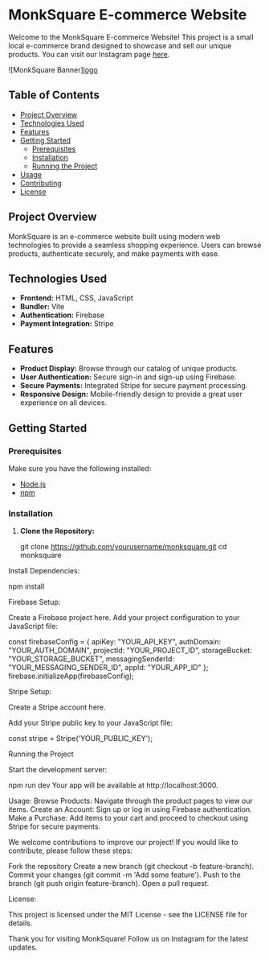 # MonkSquare E-commerce Website

Welcome to the MonkSquare E-commerce Website! This project is a small local e-commerce brand designed to showcase and sell our unique products. You can visit our Instagram page [here](https://www.instagram.com/monksquare.in/).

![MonkSquare Banner][logo](https://drive.google.com/file/d/1lmul5C3beAh0CGCGFsJniuCWYYbeuGDX/view?usp=drive_link)

## Table of Contents

- [Project Overview](#project-overview)
- [Technologies Used](#technologies-used)
- [Features](#features)
- [Getting Started](#getting-started)
  - [Prerequisites](#prerequisites)
  - [Installation](#installation)
  - [Running the Project](#running-the-project)
- [Usage](#usage)
- [Contributing](#contributing)
- [License](#license)

## Project Overview

MonkSquare is an e-commerce website built using modern web technologies to provide a seamless shopping experience. Users can browse products, authenticate securely, and make payments with ease.

## Technologies Used

- **Frontend:** HTML, CSS, JavaScript
- **Bundler:** Vite
- **Authentication:** Firebase
- **Payment Integration:** Stripe

## Features

- **Product Display:** Browse through our catalog of unique products.
- **User Authentication:** Secure sign-in and sign-up using Firebase.
- **Secure Payments:** Integrated Stripe for secure payment processing.
- **Responsive Design:** Mobile-friendly design to provide a great user experience on all devices.

## Getting Started

### Prerequisites

Make sure you have the following installed:

- [Node.js](https://nodejs.org/en/download/)
- [npm](https://www.npmjs.com/get-npm)

### Installation

1. **Clone the Repository:**

   git clone https://github.com/yourusername/monksquare.git
   cd monksquare

Install Dependencies:


npm install

Firebase Setup:

Create a Firebase project here.
Add your project configuration to your JavaScript file:

const firebaseConfig = {
  apiKey: "YOUR_API_KEY",
  authDomain: "YOUR_AUTH_DOMAIN",
  projectId: "YOUR_PROJECT_ID",
  storageBucket: "YOUR_STORAGE_BUCKET",
  messagingSenderId: "YOUR_MESSAGING_SENDER_ID",
  appId: "YOUR_APP_ID"
};
firebase.initializeApp(firebaseConfig);

Stripe Setup:

Create a Stripe account here.

Add your Stripe public key to your JavaScript file:

const stripe = Stripe('YOUR_PUBLIC_KEY');

Running the Project

Start the development server:


npm run dev
Your app will be available at http://localhost:3000.

Usage:
Browse Products: Navigate through the product pages to view our items.
Create an Account: Sign up or log in using Firebase authentication.
Make a Purchase: Add items to your cart and proceed to checkout using Stripe for secure payments.

We welcome contributions to improve our project! If you would like to contribute, please follow these steps:

Fork the repository
Create a new branch (git checkout -b feature-branch).
Commit your changes (git commit -m 'Add some feature').
Push to the branch (git push origin feature-branch).
Open a pull request.

License:

This project is licensed under the MIT License - see the LICENSE file for details.

Thank you for visiting MonkSquare! Follow us on Instagram for the latest updates.